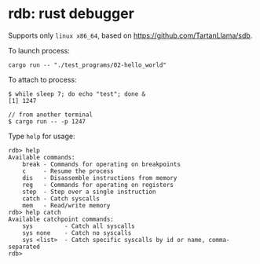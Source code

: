 # rdb: rust debugger

Supports only `linux x86_64`, based on https://github.com/TartanLlama/sdb.

To launch process:

`cargo run -- "./test_programs/02-hello_world"`

To attach to process:

```
$ while sleep 7; do echo "test"; done &
[1] 1247

// from another terminal
$ cargo run -- -p 1247
```
Type `help` for usage:

```
rdb> help
Available commands:
    break - Commands for operating on breakpoints
    c     - Resume the process
    dis   - Disassemble instructions from memory
    reg   - Commands for operating on registers
    step  - Step over a single instruction
    catch - Catch syscalls
    mem   - Read/write memory
rdb> help catch
Available catchpoint commands:
    sys         - Catch all syscalls
    sys none    - Catch no syscalls
    sys <list>  - Catch specific syscalls by id or name, comma-separated
rdb>
```
